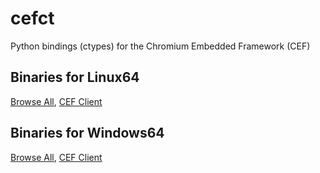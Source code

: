 # cefct

Python bindings (ctypes) for the Chromium Embedded Framework (CEF)

## Binaries for Linux64
[Browse All](https://cef-builds.spotifycdn.com/index.html#linux64:cef_binary_104.4.18+g2587cf2+chromium-104.0.5112.81),
[CEF Client](https://cef-builds.spotifycdn.com/cef_binary_104.4.22+g181df42+chromium-104.0.5112.81_linux64_client.tar.bz2)

## Binaries for Windows64
[Browse All](https://cef-builds.spotifycdn.com/index.html#windows64:cef_binary_104.4.18+g2587cf2+chromium-104.0.5112.81),
[CEF Client](https://cef-builds.spotifycdn.com/cef_binary_104.4.22+g181df42+chromium-104.0.5112.81_windows64_client.tar.bz2)
